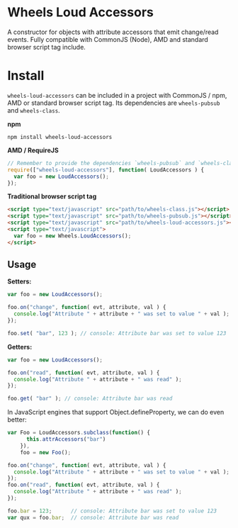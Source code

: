 Wheels Loud Accessors
=====================

A constructor for objects with attribute accessors that emit change/read events. Fully compatible with CommonJS (Node), AMD and standard browser script tag include.


Install
=======

`wheels-loud-accessors` can be included in a project with CommonJS / npm, AMD or standard browser script tag. Its dependencies are `wheels-pubsub` and `wheels-class`.

**npm**

```shell
npm install wheels-loud-accessors
```

**AMD / RequireJS**

```javascript
// Remember to provide the dependencies `wheels-pubsub` and `wheels-class`
require(["wheels-loud-accessors"], function( LoudAccessors ) {
  var foo = new LoudAccessors();
});
```

**Traditional browser script tag**

```html
<script type="text/javascript" src="path/to/wheels-class.js"></script>
<script type="text/javascript" src="path/to/wheels-pubsub.js"></script>
<script type="text/javascript" src="path/to/wheels-loud-accessors.js"></script>
<script type="text/javascript">
  var foo = new Wheels.LoudAccessors();
</script>
```


Usage
-----

**Setters:**

```javascript
var foo = new LoudAccessors();

foo.on("change", function( evt, attribute, val ) {
  console.log("Attribute " + attribute + " was set to value " + val );
});

foo.set( "bar", 123 ); // console: Attribute bar was set to value 123
```

**Getters:**

```javascript
var foo = new LoudAccessors();

foo.on("read", function( evt, attribute, val ) {
  console.log("Attribute " + attribute + " was read" );
});

foo.get( "bar" ); // console: Attribute bar was read
```

In JavaScript engines that support Object.defineProperty, we can do even better:

```javascript
var Foo = LoudAccessors.subclass(function() {
      this.attrAccessors("bar")
    }),
    foo = new Foo();

foo.on("change", function( evt, attribute, val ) {
  console.log("Attribute " + attribute + " was set to value " + val );
});
foo.on("read", function( evt, attribute, val ) {
  console.log("Attribute " + attribute + " was read" );
});

foo.bar = 123;      // console: Attribute bar was set to value 123
var qux = foo.bar;  // console: Attribute bar was read
```